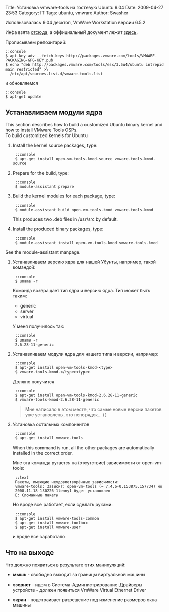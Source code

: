 Title: Установка vmware-tools на гостевую Ubuntu 9.04
Date: 2009-04-27 23:53
Category: IT
Tags: ubuntu, vmware
Author: Swasher

Использовалась 9.04 десктоп, VmWare Workstation версии 6.5.2  
  
Инфа взята [отсюда][], а оффициальный документ лежит [здесь][].  
  
Прописываем репозитарий:  

    ::console  
    $ apt-key adv --fetch-keys http://packages.vmware.com/tools/VMWARE-PACKAGING-GPG-KEY.pub
    $ echo "deb http://packages.vmware.com/tools/esx/3.5u4/ubuntu intrepid main restricted" >\
      /etc/apt/sources.list.d/vmware-tools.list
  
и обновляемся  

    ::console
    $ apt-get update  

Устанавливаем модули ядра
--------------------------------

This section describes how to build a customized Ubuntu binary kernel and how to install VMware Tools OSPs.  
To build customized kernels for Ubuntu

1. Install the kernel source packages, type:

        ::console
        $ apt-get install open-vm-tools-kmod-source vmware-tools-kmod-source  

2. Prepare for the build, type:  

        ::console
        $ module-assistant prepare  

3. Build the kernel modules for each package, type:  

        ::console
        $ module-assistant build open-vm-tools-kmod vmware-tools-kmod  

    This produces two .deb files in /usr/src by default.  

4. Install the produced binary packages, type:

        ::console
        $ module-assistant install open-vm-tools-kmod vmware-tools-kmod  

See the module-assistant manpage.  
  
  
1. Устанавливаем версию ядра для нашей Убунты, например, такой командой:  

        ::console
        $ uname -r

    Команда возвращает тип ядра и версию ядра. Тип может быть таким:  

    - generic  
    - server  
    - virtual  
  
    У меня получилось так:

        ::console
        $ uname -r
        2.6.28-11-generic
  
2. Устанавливаем модули ядра для нашего типа и версии, например:  


        ::console
        $ apt-get install open-vm-tools-kmod-<type>
        $ vmware-tools-kmod-</type><type>  

    Должно получится  

        ::console
        $ apt-get install open-vm-tools-kmod-2.6.28-11-generic
        $ vmware-tools-kmod-2.6.28-11-generic  
  
    > Мне написало в этом месте, что самые новые версии пакетов уже установлены, это непорядок... ((
  
3. Установка остальных компонентов  

        ::console
        $ apt-get install vmware-tools  

    When this command is run, all the other packages are automatically installed in the correct order.
  
    Мне эта команда ругается на (отсутствие) зависимости от open-vm-tools:

        ::text
        Пакеты, имеющие неудовлетворённые зависимости:  
        vmware-tools: Зависит: open-vm-tools (= 7.4.6-0.153875.157734) но
        2008.11.18-130226-1lenny1 будет установлен  
        E: Сломанные пакеты  
  
    Но вроде все работает, если сделать руками:  


        ::console    
        $ apt-get install vmware-tools-common  
        $ apt-get install vmware-toolbox  
        $ apt-get install vmware-user  

    и вроде все заработало  
  

Что на выходе
-------------

Что должно появиться в результате этих манипуляций:

- **мышь** - свободно выходит за границы виртуальной машины  
- **эзернет** - идем в Система-Администрирование-Драйверы устройств - должен появиться VmWare Virtual Ethernet Driver  
- **экран** - подстраивает разрешение под изменение размеров окна машины

  [отсюда]: http://gitterdimmerung.blogspot.com/2009/04/2.html
  [здесь]: http://www.vmware.com/pdf/osp_install_guide.pdf
